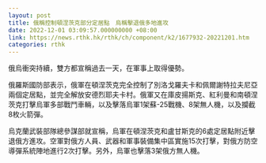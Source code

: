 ```yaml
---
layout: post
title: 俄稱控制頓涅茨克部分定居點　烏稱擊退俄多地進攻
date: 2022-12-01 03:09:57.000000000 +08:00
link: https://news.rthk.hk/rthk/ch/component/k2/1677932-20221201.htm
categories: rthk
---
```


俄烏衝突持續，雙方都宣稱過去一天，在軍事上取得優勢。

俄羅斯國防部表示，俄軍在頓涅茨克完全控制了別洛戈羅夫卡和佩爾謝特拉夫尼亞兩個定居點，並完全解放安德烈耶夫卡村。俄軍又在庫皮揚斯克、紅利曼和南頓涅茨克打擊烏軍多部戰鬥車輛，以及擊落烏軍1架蘇-25戰機、8架無人機，以及攔截8枚火箭彈。

烏克蘭武裝部隊總參謀部就宣稱，烏軍在頓涅茨克和盧甘斯克的6處定居點附近擊退俄方進攻。空軍對俄方人員、武器和軍事裝備集中區實施15次打擊，對俄方防空導彈系統陣地進行2次打擊。另外，烏軍也擊落3架俄方無人機。
